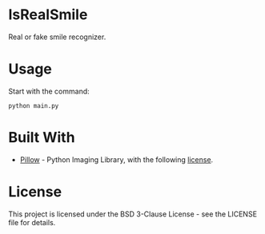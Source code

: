 # IsRealSmile

Real or fake smile recognizer.

# Usage

Start with the command:

```
python main.py
```

# Built With

* [Pillow](https://python-pillow.org/) - Python Imaging Library, with the following [license](https://github.com/python-pillow/Pillow/blob/master/LICENSE).

# License

This project is licensed under the BSD 3-Clause License - see the LICENSE file for details.
